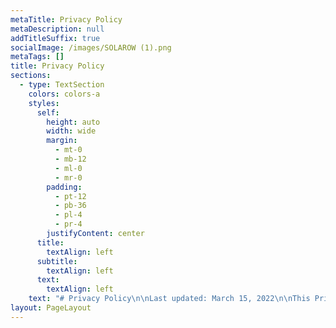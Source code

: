 ```yaml
---
metaTitle: Privacy Policy
metaDescription: null
addTitleSuffix: true
socialImage: /images/SOLAROW (1).png
metaTags: []
title: Privacy Policy
sections:
  - type: TextSection
    colors: colors-a
    styles:
      self:
        height: auto
        width: wide
        margin:
          - mt-0
          - mb-12
          - ml-0
          - mr-0
        padding:
          - pt-12
          - pb-36
          - pl-4
          - pr-4
        justifyContent: center
      title:
        textAlign: left
      subtitle:
        textAlign: left
      text:
        textAlign: left
    text: "# Privacy Policy\n\nLast updated: March 15, 2022\n\nThis Privacy Policy describes Our policies and procedures on the collection, use and disclosure of Your information when You use the Service and tells You about Your privacy rights and how the law protects You.\n\nWe use Your Personal data to provide and improve the Service. By using the Service, You agree to the collection and use of information in accordance with this Privacy Policy.\n\n# Interpretation and Definitions\n\n## Interpretation\n\nThe words of which the initial letter is capitalized have meanings defined under the following conditions. The following definitions shall have the same meaning regardless of whether they appear in singular or in plural.\n\n## Definitions\n\nFor the purposes of this Privacy Policy:\n\n*   **Account**\_means a unique account created for You to access our Service or parts of our Service.\n\n*   **Company**\_(referred to as either \"the Company\", \"We\", \"Us\" or \"Our\" in this Agreement) refers to SOLARON, Zagreb, Croatia.\n\n*   **Cookies**\_are small files that are placed on Your computer, mobile device or any other device by a website, containing the details of Your browsing history on that website among its many uses.\n\n*   **Country**\_refers to: Croatia\n\n*   **Device**\_means any device that can access the Service such as a computer, a cellphone or a digital tablet.\n\n*   **Personal Data**\_is any information that relates to an identified or identifiable individual.\n\n*   **Service**\_refers to the Website.\n\n*   **Service Provider**\_means any natural or legal person who processes the data on behalf of the Company. It refers to third-party companies or individuals employed by the Company to facilitate the Service, to provide the Service on behalf of the Company, to perform services related to the Service or to assist the Company in analyzing how the Service is used.\n\n*   **Usage Data**\_refers to data collected automatically, either generated by the use of the Service or from the Service infrastructure itself (for example, the duration of a page visit).\n\n*   **Website**\_refers to SOLARON, accessible from\_[solarow.tk](https://www.htmlstrip.com/solarow.tk)\n\n*   **You**\_means the individual accessing or using the Service, or the company, or other legal entity on behalf of which such individual is accessing or using the Service, as applicable.\n\n# Collecting and Using Your Personal Data\n\n## Types of Data Collected\n\n### Personal Data\n\nWhile using Our Service, We may ask You to provide Us with certain personally identifiable information that can be used to contact or identify You. Personally identifiable information may include, but is not limited to:\n\n*   Email address\n\n*   First name and last name\n\n*   Address, State, Province, ZIP/Postal code, City\n\n*   Usage Data\n\n### Usage Data\n\nUsage Data is collected automatically when using the Service.\n\nUsage Data may include information such as Your Device's Internet Protocol address (e.g. IP address), browser type, browser version, the pages of our Service that You visit, the time and date of Your visit, the time spent on those pages, unique device identifiers and other diagnostic data.\n\nWhen You access the Service by or through a mobile device, We may collect certain information automatically, including, but not limited to, the type of mobile device You use, Your mobile device unique ID, the IP address of Your mobile device, Your mobile operating system, the type of mobile Internet browser You use, unique device identifiers and other diagnostic data.\n\nWe may also collect information that Your browser sends whenever You visit our Service or when You access the Service by or through a mobile device.\n\n### Tracking Technologies and Cookies\n\nWe use Cookies and similar tracking technologies to track the activity on Our Service and store certain information. Tracking technologies used are beacons, tags, and scripts to collect and track information and to improve and analyze Our Service. The technologies We use may include:\n\n*   **Cookies or Browser Cookies.**\n\n    \_A cookie is a small file placed on Your Device. You can instruct Your browser to refuse all Cookies or to indicate when a Cookie is being sent. However, if You do not accept Cookies, You may not be able to use some parts of our Service. Unless you have adjusted Your browser setting so that it will refuse Cookies, our Service may use Cookies.\n\n*   **Flash Cookies.**\n\n    \_Certain features of our Service may use local stored objects (or Flash Cookies) to collect and store information about Your preferences or Your activity on our Service. Flash Cookies are not managed by the same browser settings as those used for Browser Cookies. For more information on how You can delete Flash Cookies, please read \"Where can I change the settings for disabling, or deleting local shared objects?\" available at\_\n\n    <https://helpx.adobe.com/flash-player/kb/disable-local-shared-objects-flash.html#main_Where_can_I_change_the_settings_for_disabling__or_deleting_local_shared_objects_>\n\n*   **Web Beacons.**\n\n    \_Certain sections of our Service and our emails may contain small electronic files known as web beacons (also referred to as clear gifs, pixel tags, and single-pixel gifs) that permit the Company, for example, to count users who have visited those pages or opened an email and for other related website statistics (for example, recording the popularity of a certain section and verifying system and server integrity).\n\nCookies can be \"Persistent\" or \"Session\" Cookies. Persistent Cookies remain on Your personal computer or mobile device when You go offline, while Session Cookies are deleted as soon as You close Your web browser. You can learn more about cookies here:\_[Cookies by TermsFeed Generator](https://www.termsfeed.com/privacy-policy-generator/#faq-8).\n\nWe use both Session and Persistent Cookies for the purposes set out below:\n\n*   **Necessary / Essential Cookies**\n\n    Type: Session Cookies\n\n    Administered by: Us\n\n    Purpose: These Cookies are essential to provide You with services available through the Website and to enable You to use some of its features. They help to authenticate users and prevent fraudulent use of user accounts. Without these Cookies, the services that You have asked for cannot be provided, and We only use these Cookies to provide You with those services.\n\n*   **Cookies Policy / Notice Acceptance Cookies**\n\n    Type: Persistent Cookies\n\n    Administered by: Us\n\n    Purpose: These Cookies identify if users have accepted the use of cookies on the Website.\n\n*   **Functionality Cookies**\n\n    Type: Persistent Cookies\n\n    Administered by: Us\n\n    Purpose: These Cookies allow us to remember choices You make when You use the Website, such as remembering your login details or language preference. The purpose of these Cookies is to provide You with a more personal experience and to avoid You having to re-enter your preferences every time You use the Website.\n\nFor more information about the cookies we use and your choices regarding cookies, please visit our Cookies Policy or the Cookies section of our Privacy Policy.\n\n## Use of Your Personal Data\n\nThe Company may use Personal Data for the following purposes:\n\n*   **To provide and maintain our Service**, including to monitor the usage of our Service.\n\n*   **To manage Your Account:**\_to manage Your registration as a user of the Service. The Personal Data You provide can give You access to different functionalities of the Service that are available to You as a registered user.\n\n*   **For the performance of a contract:**\_the development, compliance and undertaking of the purchase contract for the products, items or services You have purchased or of any other contract with Us through the Service.\n\n*   **To contact You:**\_To contact You by email, telephone calls, SMS, or other equivalent forms of electronic communication, such as a mobile application's push notifications regarding updates or informative communications related to the functionalities, products or contracted services, including the security updates, when necessary or reasonable for their implementation.\n\n*   **To provide You**\_with news, special offers and general information about other goods, services and events which we offer that are similar to those that you have already purchased or enquired about unless You have opted not to receive such information.\n\n*   **To manage Your requests:**\_To attend and manage Your requests to Us.\n\n*   **For business transfers:**\_We may use Your information to evaluate or conduct a merger, divestiture, restructuring, reorganization, dissolution, or other sale or transfer of some or all of Our assets, whether as a going concern or as part of bankruptcy, liquidation, or similar proceeding, in which Personal Data held by Us about our Service users is among the assets transferred.\n\n*   **For other purposes**: We may use Your information for other purposes, such as data analysis, identifying usage trends, determining the effectiveness of our promotional campaigns and to evaluate and improve our Service, products, services, marketing and your experience.\n\nWe may share Your personal information in the following situations:\n\n*   **With Service Providers:**\n\n    \_We may share Your personal information with Service Providers to monitor and analyze the use of our Service, to contact You.\n\n*   **For business transfers:**\n\n    \_We may share or transfer Your personal information in connection with, or during negotiations of, any merger, sale of Company assets, financing, or acquisition of all or a portion of Our business to another company.\n\n*   **With Affiliates:**\n\n    \_We may share Your information with Our affiliates, in which case we will require those affiliates to honor this Privacy Policy. Affiliates include Our parent company and any other subsidiaries, joint venture partners or other companies that We control or that are under common control with Us.\n\n*   **With business partners:**\n\n    \_We may share Your information with Our business partners to offer You certain products, services or promotions.\n\n*   **With other users:**\n\n    \_when You share personal information or otherwise interact in the public areas with other users, such information may be viewed by all users and may be publicly distributed outside.\n\n*   **With Your consent**\n\n    : We may disclose Your personal information for any other purpose with Your consent.\n\n## Retention of Your Personal Data\n\nThe Company will retain Your Personal Data only for as long as is necessary for the purposes set out in this Privacy Policy. We will retain and use Your Personal Data to the extent necessary to comply with our legal obligations (for example, if we are required to retain your data to comply with applicable laws), resolve disputes, and enforce our legal agreements and policies.\n\nThe Company will also retain Usage Data for internal analysis purposes. Usage Data is generally retained for a shorter period of time, except when this data is used to strengthen the security or to improve the functionality of Our Service, or We are legally obligated to retain this data for longer time periods.\n\n## Transfer of Your Personal Data\n\nYour information, including Personal Data, is processed at the Company's operating offices and in any other places where the parties involved in the processing are located. It means that this information may be transferred to — and maintained on — computers located outside of Your state, province, country or other governmental jurisdiction where the data protection laws may differ than those from Your jurisdiction.\n\nYour consent to this Privacy Policy followed by Your submission of such information represents Your agreement to that transfer.\n\nThe Company will take all steps reasonably necessary to ensure that Your data is treated securely and in accordance with this Privacy Policy and no transfer of Your Personal Data will take place to an organization or a country unless there are adequate controls in place including the security of Your data and other personal information.\n\n## Disclosure of Your Personal Data\n\n### Business Transactions\n\nIf the Company is involved in a merger, acquisition or asset sale, Your Personal Data may be transferred. We will provide notice before Your Personal Data is transferred and becomes subject to a different Privacy Policy.\n\n### Law enforcement\n\nUnder certain circumstances, the Company may be required to disclose Your Personal Data if required to do so by law or in response to valid requests by public authorities (e.g. a court or a government agency).\n\n### Other legal requirements\n\nThe Company may disclose Your Personal Data in the good faith belief that such action is necessary to:\n\n*   Comply with a legal obligation\n\n*   Protect and defend the rights or property of the Company\n\n*   Prevent or investigate possible wrongdoing in connection with the Service\n\n*   Protect the personal safety of Users of the Service or the public\n\n*   Protect against legal liability\n\n## Security of Your Personal Data\n\nThe security of Your Personal Data is important to Us, but remember that no method of transmission over the Internet, or method of electronic storage is 100% secure. While We strive to use commercially acceptable means to protect Your Personal Data, We cannot guarantee its absolute security.\n\n# Children's Privacy\n\nOur Service does not address anyone under the age of 13. We do not knowingly collect personally identifiable information from anyone under the age of 13. If You are a parent or guardian and You are aware that Your child has provided Us with Personal Data, please contact Us. If We become aware that We have collected Personal Data from anyone under the age of 13 without verification of parental consent, We take steps to remove that information from Our servers.\n\nIf We need to rely on consent as a legal basis for processing Your information and Your country requires consent from a parent, We may require Your parent's consent before We collect and use that information.\n\n# Links to Other Websites\n\nOur Service may contain links to other websites that are not operated by Us. If You click on a third party link, You will be directed to that third party's site. We strongly advise You to review the Privacy Policy of every site You visit.\n\nWe have no control over and assume no responsibility for the content, privacy policies or practices of any third party sites or services.\n\n# Changes to this Privacy Policy\n\nWe may update Our Privacy Policy from time to time. We will notify You of any changes by posting the new Privacy Policy on this page.\n\nWe will let You know via email and/or a prominent notice on Our Service, prior to the change becoming effective and update the \"Last updated\" date at the top of this Privacy Policy.\n\nYou are advised to review this Privacy Policy periodically for any changes. Changes to this Privacy Policy are effective when they are posted on this page.\n\n# Contact Us\n\nIf you have any questions about this Privacy Policy, You can contact us:\n\n*   By email:\_contact.solarow@gmail.com\n\n"
layout: PageLayout
---
```

